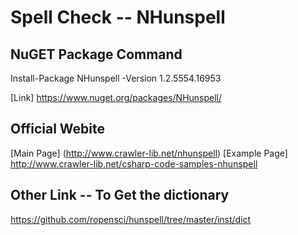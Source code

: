# Spell Check -- NHunspell

## NuGET Package Command
Install-Package NHunspell -Version 1.2.5554.16953

[Link] https://www.nuget.org/packages/NHunspell/

## Official Webite

[Main Page] (http://www.crawler-lib.net/nhunspell)
[Example Page] http://www.crawler-lib.net/csharp-code-samples-nhunspell

## Other Link -- To Get the dictionary

https://github.com/ropensci/hunspell/tree/master/inst/dict
